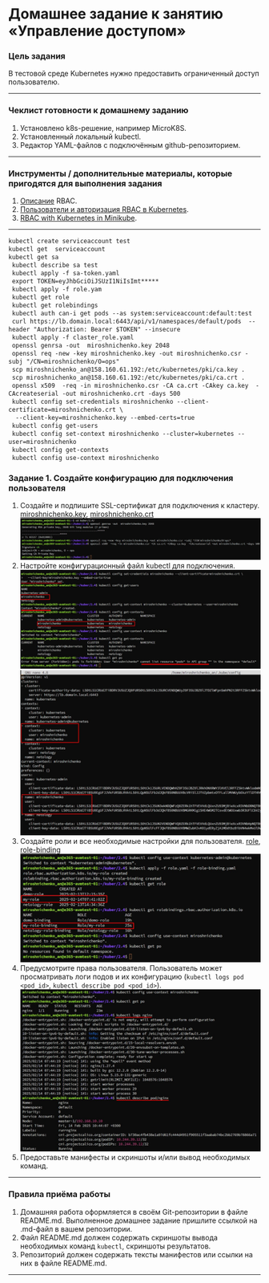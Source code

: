 # Домашнее задание к занятию «Управление доступом»

### Цель задания

В тестовой среде Kubernetes нужно предоставить ограниченный доступ пользователю.

------

### Чеклист готовности к домашнему заданию

1. Установлено k8s-решение, например MicroK8S.
2. Установленный локальный kubectl.
3. Редактор YAML-файлов с подключённым github-репозиторием.

------

### Инструменты / дополнительные материалы, которые пригодятся для выполнения задания

1. [Описание](https://kubernetes.io/docs/reference/access-authn-authz/rbac/) RBAC.
2. [Пользователи и авторизация RBAC в Kubernetes](https://habr.com/ru/company/flant/blog/470503/).
3. [RBAC with Kubernetes in Minikube](https://medium.com/@HoussemDellai/rbac-with-kubernetes-in-minikube-4deed658ea7b).

------
```
kubectl create serviceaccount test
kubectl get  serviceaccount  
kubectl get sa
 kubectl describe sa test
 kubectl apply -f sa-token.yaml
 export TOKEN=eyJhbGciOiJSUzI1NiIsImt*****
 kubectl apply -f role.yam
 kubectl get role
 kubectl get rolebindings
 kubectl auth can-i get pods --as system:serviceaccount:default:test
 curl https://lb.domain.local:6443/api/v1/namespaces/default/pods  --header "Authorization: Bearer $TOKEN" --insecure
 kubectl apply -f claster_role.yaml
 openssl genrsa -out  miroshnichenko.key 2048
 openssl req -new -key miroshnichenko.key -out miroshnichenko.csr -subj "/CN=miroshnichenko/O=ops"
 scp miroshnichenko_an@158.160.61.192:/etc/kubernetes/pki/ca.key .
 scp miroshnichenko_an@158.160.61.192:/etc/kubernetes/pki/ca.crt .
 openssl x509  -req -in miroshnichenko.csr -CA ca.crt -CAkey ca.key  -CAcreateserial -out miroshnichenko.crt -days 500
 kubectl config set-credentials miroshnichenko --client-certificate=miroshnichenko.crt \
  --client-key=miroshnichenko.key --embed-certs=true
 kubectl config get-users 
 kubectl config set-context miroshnichenko --cluster=kubernetes --user=miroshnichenko
 kubectl config get-contexts 
 kubectl config use-context miroshnichenko
```

### Задание 1. Создайте конфигурацию для подключения пользователя

1. Создайте и подпишите SSL-сертификат для подключения к кластеру.
[miroshnichenko.key](miroshnichenko.key), [miroshnichenko.crt](miroshnichenko.crt)
![image](screenshots/1_1.jpg)  
2. Настройте конфигурационный файл kubectl для подключения.
![image](screenshots/1_2.jpg) 
![image](screenshots/1_2_1.jpg) 
3. Создайте роли и все необходимые настройки для пользователя.
[role](role.yaml), [role-binding](role-binding.yaml) 
![image](screenshots/1_3.jpg) 
4. Предусмотрите права пользователя. Пользователь может просматривать логи подов и их конфигурацию (`kubectl logs pod <pod_id>`, `kubectl describe pod <pod_id>`).
![image](screenshots/1_4.jpg) 
5. Предоставьте манифесты и скриншоты и/или вывод необходимых команд.

------

### Правила приёма работы

1. Домашняя работа оформляется в своём Git-репозитории в файле README.md. Выполненное домашнее задание пришлите ссылкой на .md-файл в вашем репозитории.
2. Файл README.md должен содержать скриншоты вывода необходимых команд `kubectl`, скриншоты результатов.
3. Репозиторий должен содержать тексты манифестов или ссылки на них в файле README.md.

------

